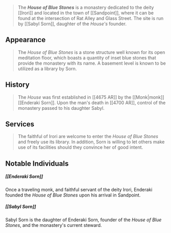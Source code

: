 > The ***House of Blue Stones*** is a monastery dedicated to the deity [[Irori]] and located in the town of [[Sandpoint]], where it can be found at the intersection of Rat Alley and Glass Street. The site is run by [[Sabyl Sorn]], daughter of the *House's* founder.



## Appearance

> The *House of Blue Stones* is a stone structure well known for its open meditation floor, which boasts a quantity of inset blue stones that provide the monastery with its name. A basement level is known to be utilized as a library by Sorn.


## History

> The *House* was first established in [[4675 AR]] by the [[Monk|monk]] [[Enderaki Sorn]]. Upon the man's death in [[4700 AR]], control of the monastery passed to his daughter Sabyl.


## Services

> The faithful of Irori are welcome to enter the *House of Blue Stones* and freely use its library. In addition, Sorn is willing to let others make use of its facilities should they convince her of good intent.


## Notable Individuals


##### [[Enderaki Sorn]]

Once a traveling monk, and faithful servant of the deity Irori, Enderaki founded the *House of Blue Stones* upon his arrival in Sandpoint.

##### [[Sabyl Sorn]]

Sabyl Sorn is the daughter of Enderaki Sorn, founder of the *House of Blue Stones*, and the monastery's current steward.








